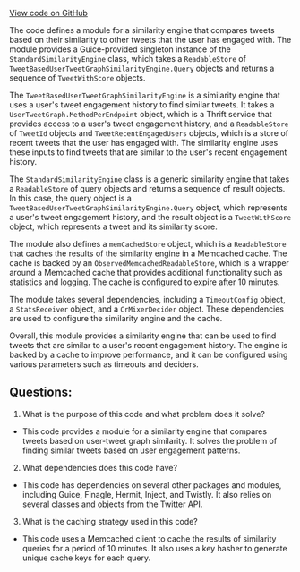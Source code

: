 [View code on GitHub](https://github.com/misbahsy/the-algorithm/cr-mixer/server/src/main/scala/com/twitter/cr_mixer/module/similarity_engine/TweetBasedUserTweetGraphSimilarityEngineModule.scala)

The code defines a module for a similarity engine that compares tweets based on their similarity to other tweets that the user has engaged with. The module provides a Guice-provided singleton instance of the `StandardSimilarityEngine` class, which takes a `ReadableStore` of `TweetBasedUserTweetGraphSimilarityEngine.Query` objects and returns a sequence of `TweetWithScore` objects. 

The `TweetBasedUserTweetGraphSimilarityEngine` is a similarity engine that uses a user's tweet engagement history to find similar tweets. It takes a `UserTweetGraph.MethodPerEndpoint` object, which is a Thrift service that provides access to a user's tweet engagement history, and a `ReadableStore` of `TweetId` objects and `TweetRecentEngagedUsers` objects, which is a store of recent tweets that the user has engaged with. The similarity engine uses these inputs to find tweets that are similar to the user's recent engagement history.

The `StandardSimilarityEngine` class is a generic similarity engine that takes a `ReadableStore` of query objects and returns a sequence of result objects. In this case, the query object is a `TweetBasedUserTweetGraphSimilarityEngine.Query` object, which represents a user's tweet engagement history, and the result object is a `TweetWithScore` object, which represents a tweet and its similarity score.

The module also defines a `memCachedStore` object, which is a `ReadableStore` that caches the results of the similarity engine in a Memcached cache. The cache is backed by an `ObservedMemcachedReadableStore`, which is a wrapper around a Memcached cache that provides additional functionality such as statistics and logging. The cache is configured to expire after 10 minutes.

The module takes several dependencies, including a `TimeoutConfig` object, a `StatsReceiver` object, and a `CrMixerDecider` object. These dependencies are used to configure the similarity engine and the cache.

Overall, this module provides a similarity engine that can be used to find tweets that are similar to a user's recent engagement history. The engine is backed by a cache to improve performance, and it can be configured using various parameters such as timeouts and deciders.
## Questions: 
 1. What is the purpose of this code and what problem does it solve?
- This code provides a module for a similarity engine that compares tweets based on user-tweet graph similarity. It solves the problem of finding similar tweets based on user engagement patterns.

2. What dependencies does this code have?
- This code has dependencies on several other packages and modules, including Guice, Finagle, Hermit, Inject, and Twistly. It also relies on several classes and objects from the Twitter API.

3. What is the caching strategy used in this code?
- This code uses a Memcached client to cache the results of similarity queries for a period of 10 minutes. It also uses a key hasher to generate unique cache keys for each query.